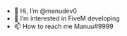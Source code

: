 - 👋 Hi, I’m @manudev0
- 👀 I’m interested in FiveM developing
- 📫 How to reach me Manuu#9999

<!---
manudev0/manudev0 is a ✨ special ✨ repository because its `README.md` (this file) appears on your GitHub profile.
You can click the Preview link to take a look at your changes.
--->
